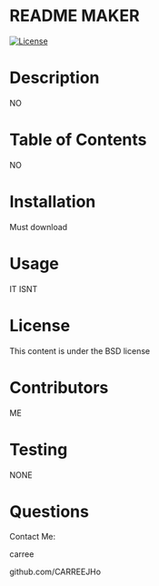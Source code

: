 # README MAKER 

[![License](https://img.shields.io/badge/License-BSD_3--Clause-blue.svg)](https://opensource.org/licenses/BSD-3-Clause) 

# Description 
 NO  

# Table of Contents 
 NO 

# Installation 
 Must download  

# Usage 
 IT ISNT  

# License 
 This content is under the BSD license  

# Contributors 
 ME  

# Testing 
 NONE  

# Questions 
 
Contact Me: 
 
carree 

github.com/CARREEJHo